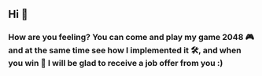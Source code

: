 ## Hi 👋

### How are you feeling? You can come and play my game 2048 🎮 and at the same time see how I implemented it 🛠, and when you win 🥇 I will be glad to receive a job offer from you :)
